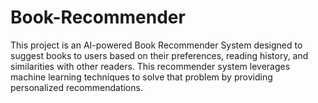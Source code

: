 # Book-Recommender
This project is an AI-powered Book Recommender System designed to suggest books to users based on their preferences, reading history, and similarities with other readers. This recommender system leverages machine learning techniques to solve that problem by providing personalized recommendations.

